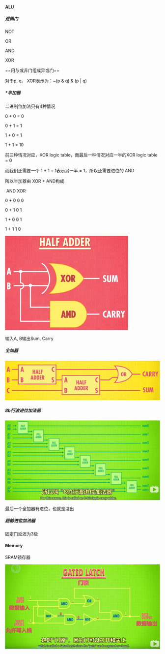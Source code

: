 



#### ALU



##### 逻辑门

NOT

OR

AND

XOR

==用与或非门组成异或门==

对于p, q。 XOR表示为：~(p & q) & (p | q)



##### *半加器

二进制位加法只有4种情况

0 + 0 = 0

0 + 1 = 1

1 + 0 = 1

1 + 1 = 10

前三种情况对应，XOR logic table，而最后一种情况对应一半的XOR logic table = 0

而我们还需要一个 1 + 1 = 1表示另一半 = 1，所以还需要进位的 AND

所以半加器由 XOR + AND构成

​			AND	XOR

0 + 0 	0		0

0 + 1	0		1

1 + 0	0		1

1 + 1	1		0

<img src="image-20200702220049762.png" style="zoom:67%;" />

输入A, B输出Sum, Carry



##### 全加器

<img src="image-20200702125706022.png" style="zoom:67%;" />



##### 8b行波进位加法器

<img src="image-20200702220400872.png" style="zoom:67%;" />

最后一个全加器有进位，也就是溢出



##### 超前进位加法器

固定门延迟为3级





#### Memory



SRAM锁存器

<img src="image-20200703072248720.png" style="zoom:67%;" />